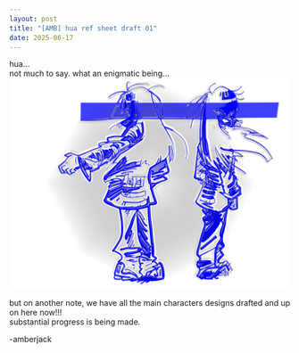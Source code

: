 ```yaml
---
layout: post
title: "[AMB] hua ref sheet draft 01"
date: 2025-06-17
---
```


hua...  
not much to say. what an enigmatic being...  
![is that freaking hua](/assets/images/ua_sheet.png)  

but on another note, we have all the main characters designs drafted and up on here now!!!  
substantial progress is being made.  

-amberjack
